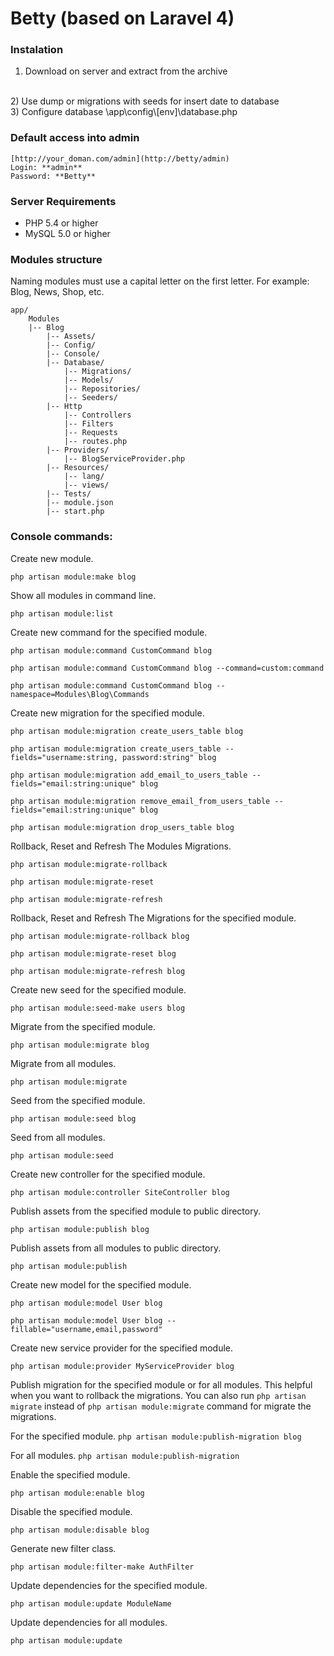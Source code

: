 Betty (based on Laravel 4)
==========================

### Instalation
1) Download on server and extract from the archive
<br>
2) Use dump or migrations with seeds for insert date to database
<br>
3) Configure database \app\config\[env]\database.php 

### Default access into admin
```
[http://your_doman.com/admin](http://betty/admin)
Login: **admin**
Password: **Betty**
```


### Server Requirements

- PHP 5.4 or higher
- MySQL 5.0 or higher


### Modules structure
  
Naming modules must use a capital letter on the first letter. For example: Blog, News, Shop, etc.

  ```
  app/
      Modules
      |-- Blog
          |-- Assets/
          |-- Config/
          |-- Console/
          |-- Database/
              |-- Migrations/
              |-- Models/
              |-- Repositories/
              |-- Seeders/
          |-- Http
              |-- Controllers
              |-- Filters
              |-- Requests
              |-- routes.php
          |-- Providers/
              |-- BlogServiceProvider.php
          |-- Resources/
              |-- lang/
              |-- views/
          |-- Tests/
          |-- module.json
          |-- start.php
  ```

### Console commands:

Create new module.

`php artisan module:make blog`

Show all modules in command line.

`php artisan module:list`
  
Create new command for the specified module.
  
`php artisan module:command CustomCommand blog`

`php artisan module:command CustomCommand blog --command=custom:command`

`php artisan module:command CustomCommand blog --namespace=Modules\Blog\Commands`
  
Create new migration for the specified module.

`php artisan module:migration create_users_table blog`

`php artisan module:migration create_users_table --fields="username:string, password:string" blog`

`php artisan module:migration add_email_to_users_table --fields="email:string:unique" blog`

`php artisan module:migration remove_email_from_users_table --fields="email:string:unique" blog`

`php artisan module:migration drop_users_table blog`

Rollback, Reset and Refresh The Modules Migrations.

`php artisan module:migrate-rollback`

`php artisan module:migrate-reset`

`php artisan module:migrate-refresh`

Rollback, Reset and Refresh The Migrations for the specified module.

`php artisan module:migrate-rollback blog`

`php artisan module:migrate-reset blog`

`php artisan module:migrate-refresh blog`
  
Create new seed for the specified module.

`php artisan module:seed-make users blog`
  
Migrate from the specified module.

`php artisan module:migrate blog`
  
Migrate from all modules.

`php artisan module:migrate`
  
Seed from the specified module.

`php artisan module:seed blog`
  
Seed from all modules.
 
`php artisan module:seed`

Create new controller for the specified module.

`php artisan module:controller SiteController blog`

Publish assets from the specified module to public directory.

`php artisan module:publish blog`

Publish assets from all modules to public directory.

`php artisan module:publish`

Create new model for the specified module.

`php artisan module:model User blog`

`php artisan module:model User blog --fillable="username,email,password"`

Create new service provider for the specified module.

`php artisan module:provider MyServiceProvider blog`

Publish migration for the specified module or for all modules.
    This helpful when you want to rollback the migrations. You can also run `php artisan migrate` instead of `php artisan module:migrate` command for migrate the migrations.

For the specified module.
`php artisan module:publish-migration blog`

For all modules.
`php artisan module:publish-migration`

Enable the specified module.

`php artisan module:enable blog`

Disable the specified module.

`php artisan module:disable blog`

Generate new filter class.

`php artisan module:filter-make AuthFilter`

Update dependencies for the specified module.

`php artisan module:update ModuleName`

Update dependencies for all modules.

`php artisan module:update`